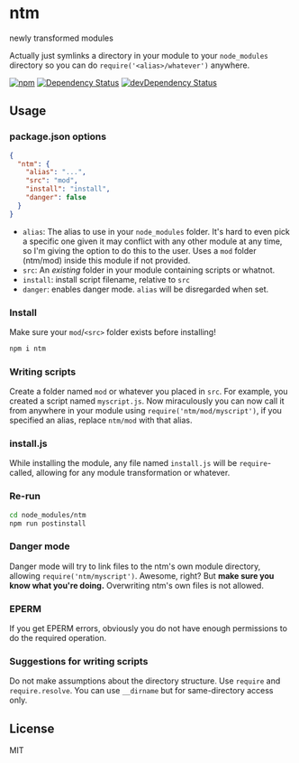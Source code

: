 # ntm

newly transformed modules

Actually just symlinks a directory in your module to your `node_modules` directory so you can do `require('<alias>/whatever')` anywhere.

[![npm](https://img.shields.io/npm/v/ntm.svg?style=flat-square)](https://www.npmjs.com/package/ntm)
[![Dependency Status](https://img.shields.io/david/seangenabe/ntm.svg?style=flat-square)](https://david-dm.org/seangenabe/ntm)
[![devDependency Status](https://img.shields.io/david/dev/seangenabe/ntm.svg?style=flat-square)](https://david-dm.org/seangenabe/ntm#info=devDependencies)

## Usage

### package.json options

```json
{
  "ntm": {
    "alias": "...",
    "src": "mod",
    "install": "install",
    "danger": false
  }
}
```

* `alias`: The alias to use in your `node_modules` folder. It's hard to even pick a specific one given it may conflict with any other module at any time, so I'm giving the option to do this to the user. Uses a `mod` folder (ntm/mod) inside this module if not provided.
* `src`: An *existing* folder in your module containing scripts or whatnot.
* `install`: install script filename, relative to `src`
* `danger`: enables danger mode. `alias` will be disregarded when set.

### Install

Make sure your `mod`/`<src>` folder exists before installing!

```bash
npm i ntm
```

### Writing scripts

Create a folder named `mod` or whatever you placed in `src`. For example, you created a script named `myscript.js`. Now miraculously you can now call it from anywhere in your module using `require('ntm/mod/myscript')`, if you specified an alias, replace `ntm/mod` with that alias.

### install.js

While installing the module, any file named `install.js` will be `require`-called, allowing for any module transformation or whatever.

### Re-run

```bash
cd node_modules/ntm
npm run postinstall
```

### Danger mode

Danger mode will try to link files to the ntm's own module directory, allowing `require('ntm/myscript')`. Awesome, right? But **make sure you know what you're doing.** Overwriting ntm's own files is not allowed.

### EPERM

If you get EPERM errors, obviously you do not have enough permissions to do the required operation.

### Suggestions for writing scripts

Do not make assumptions about the directory structure. Use `require` and `require.resolve`. You can use `__dirname` but for same-directory access only.

## License

MIT
